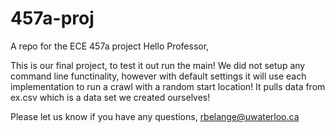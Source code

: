 # 457a-proj

A repo for the ECE 457a project
Hello Professor,

This is our final project, to test it out run the main!
We did not setup any command line functinality, however with default settings it will use each implementation to run a crawl with a random start location!
It pulls data from ex.csv which is a data set we created ourselves!

Please let us know if you have any questions,
rbelange@uwaterloo.ca
